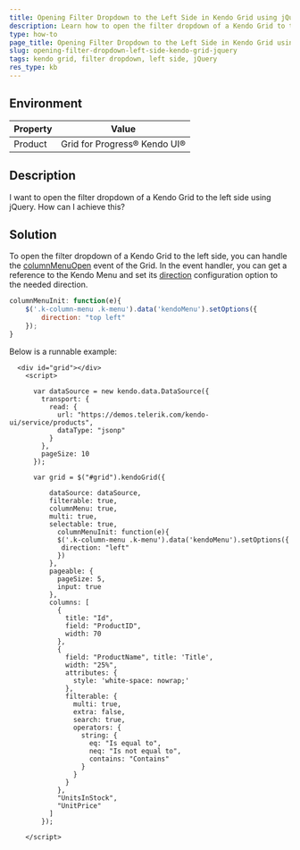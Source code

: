 ```yaml
---
title: Opening Filter Dropdown to the Left Side in Kendo Grid using jQuery
description: Learn how to open the filter dropdown of a Kendo Grid to the left side using jQuery.
type: how-to
page_title: Opening Filter Dropdown to the Left Side in Kendo Grid using jQuery
slug: opening-filter-dropdown-left-side-kendo-grid-jquery
tags: kendo grid, filter dropdown, left side, jQuery
res_type: kb
---
```


## Environment
| Property | Value |
| --- | --- |
| Product | Grid for Progress® Kendo UI® |

## Description
I want to open the filter dropdown of a Kendo Grid to the left side using jQuery. How can I achieve this?

## Solution
To open the filter dropdown of a Kendo Grid to the left side, you can handle the [columnMenuOpen](/api/javascript/ui/grid/events/columnmenuopen) event of the Grid. In the event handler, you can get a reference to the Kendo Menu and set its [direction](/api/javascript/ui/menu/configuration/direction) configuration option to the needed direction.

```javascript
columnMenuInit: function(e){
    $('.k-column-menu .k-menu').data('kendoMenu').setOptions({
        direction: "top left"
    });
}
```

 Below is a runnable example:

```dojo
  <div id="grid"></div>
    <script>

      var dataSource = new kendo.data.DataSource({
        transport: {
          read: {
            url: "https://demos.telerik.com/kendo-ui/service/products",
            dataType: "jsonp"
          }
        },
        pageSize: 10
      });

      var grid = $("#grid").kendoGrid({
        
          dataSource: dataSource,
          filterable: true,
          columnMenu: true,
          multi: true,
          selectable: true,  
        	columnMenuInit: function(e){            
            $('.k-column-menu .k-menu').data('kendoMenu').setOptions({
             direction: "left"
            })
          },
          pageable: {
            pageSize: 5,
            input: true
          },
          columns: [
            {
              title: "Id",
              field: "ProductID",
              width: 70
            },
            {
              field: "ProductName", title: 'Title',
              width: "25%",
              attributes: {
                style: 'white-space: nowrap;'
              },
              filterable: {
                multi: true,
                extra: false,
                search: true,
                operators: {
                  string: {
                    eq: "Is equal to",
                    neq: "Is not equal to",
                    contains: "Contains"
                  }
                }
              }
            },
            "UnitsInStock",
            "UnitPrice"            
          ]
        });

    </script>
```
